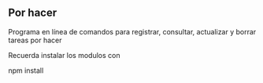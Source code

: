 ## Por hacer

Programa en línea de comandos para registrar, consultar, actualizar y borrar tareas por hacer

Recuerda instalar los modulos con 

npm install
